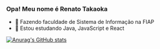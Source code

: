 ### Opa! Meu nome é Renato Takaoka

- 🔭 Fazendo faculdade de Sistema de Informação na FIAP
- 🌱 Estou estudando Java, JavaScript e React

[![Anurag's GitHub stats](https://github-readme-stats.vercel.app/api?username=RenatoTakaoka)](https://github.com/anuraghazra/github-readme-stats&count_private=true)

